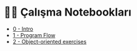 # 👨‍💻 Çalışma Notebookları

<!--Index-->

- [0 - Intro](./0.2%20-%20Python%20Notebooks/2%20-%20%C3%87al%C4%B1%C5%9Fma%20Notebooklar%C4%B1/0%20-%20Intro.ipynb)
- [1 - Program Flow](./0.2%20-%20Python%20Notebooks/2%20-%20%C3%87al%C4%B1%C5%9Fma%20Notebooklar%C4%B1/1%20-%20Program%20Flow.ipynb)
- [2 - Object-oriented exercises](./0.2%20-%20Python%20Notebooks/2%20-%20%C3%87al%C4%B1%C5%9Fma%20Notebooklar%C4%B1/2%20-%20Object-oriented%20exercises.ipynb)

<!--Index-->
